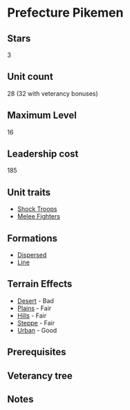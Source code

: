 # Prefecture Pikemen

## Stars
3

## Unit count
28 (32 with veterancy bonuses)

## Maximum Level
16

## Leadership cost
185

## Unit traits
* [Shock Troops](../../unit-traits/shock-troops.md)
* [Melee Fighters](../../unit-traits/melee-fighters.md)

## Formations
* [Dispersed](../../formations/dispersed.md)
* [Line](../../formations/line.md)

## Terrain Effects
* [Desert](../../terrain-effects/desert) - Bad
* [Plains](../../terrain-effects/plains) - Fair
* [Hills](../../terrain-effects/hills) - Fair
* [Steppe](../../terrain-effects/steppe) - Fair
* [Urban](../../terrain-effects/urban) - Good

## Prerequisites

## Veterancy tree

## Notes
